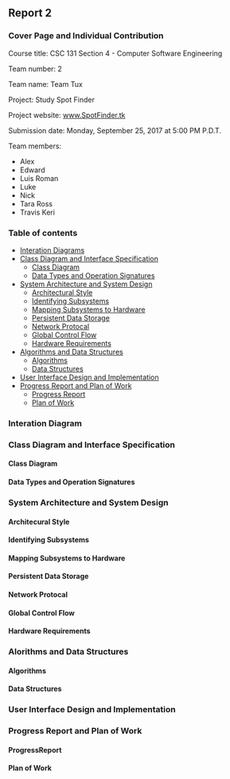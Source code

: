 ## Report 2
### Cover Page and Individual Contribution

Course title: CSC 131 Section 4 - Computer Software Engineering

Team number: 2

Team name: Team Tux

Project: Study Spot Finder

Project website: www.SpotFinder.tk

Submission date: Monday, September 25, 2017 at 5:00 PM P.D.T.

Team members:

 *  Alex
 *  Edward
 *  Luis Roman
 *  Luke
 *  Nick
 *  Tara Ross
 *  Travis Keri

### Table of contents
 * [Interation Diagrams](#interation)
 * [Class Diagram and Interface Specification](#interface)
   * [Class Diagram](#classDiagram)
   * [Data Types and Operation Signatures](#dataTypes)
 * [System Architecture and System Design](#system)
   * [Architectural Style](#architecturalStyle)
   * [Identifying Subsystems](#identifyingSubsystems)
   * [Mapping Subsystems to Hardware](#mapping)
   * [Persistent Data Storage](#data)
   * [Network Protocal](#network)
   * [Global Control Flow](#controlFlow)
   * [Hardware Requirements](#hardward)
 * [Algorithms and Data Structures](#algorithmsDataStructures)
   * [Algorithms](#algorithms)
   * [Data Structures](#dataStructures)
 * [User Interface Design and Implementation](#uIDandI)
 * [Progress Report and Plan of Work](#progressReportandPOW)
   * [Progress Report](#progressReport)
   * [Plan of Work](#planOfWork)

### <a name="interation"></a>Interation Diagram

### <a name="interface"></a>Class Diagram and Interface Specification

#### <a name="classDiagram"></a>Class Diagram

#### <a name="dataTypes"></a>Data Types and Operation Signatures

### <a name="system"></a>System Architecture and System Design

#### <a name="architcturalStyle"></a>Architecural Style

#### <a name="identifyinSubsystems"></a>Identifying Subsystems

#### <a name="mapping"></a>Mapping Subsystems to Hardware

#### <a name="data"></a>Persistent Data Storage

#### <a name="network"></a>Network Protocal

#### <a name="controlFlow"></a>Global Control Flow

#### <a name="hardware"></a>Hardware Requirements

### <a name="algorithmsDataStructures"></a>Alorithms and Data Structures

#### <a name="algorithms"></a>Algorithms

#### <a name="dataStuctures"></a>Data Structures

### <a name="uIDandI"></a>User Interface Design and Implementation

### <a name="progressReportsandPOW"></a>Progress Report and Plan of Work

#### <a name="progressReport"></a>ProgressReport

#### <a name="planOfWork"></a>Plan of Work
